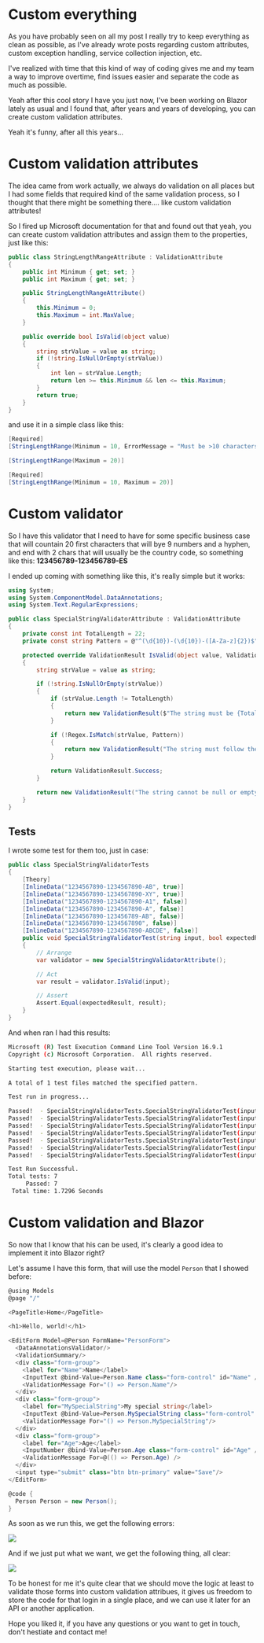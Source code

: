 ﻿# Custom everything

As you have probably seen on all my post I really try to keep everything as clean as possible, as I've already wrote posts regarding custom attributes, custom exception handling, service collection injection, etc. 

I've realized with time that this kind of way of coding gives me and my team a way to improve overtime, find issues easier and separate the code as much as possible.

Yeah after this cool story I have you just now, I've been working on Blazor lately as usual and I found that, after years and years of developing, you can create custom validation attributes.

Yeah it's funny, after all this years...

# Custom validation attributes

The idea came from work actually, we always do validation on all places but I had some fields that required kind of the same validation process, so I thought that there might be something there.... like custom validation attributes!

So I fired up Microsoft documentation for that and found out that yeah, you can create custom validation attributes and assign them to the properties, just like this:

```csharp
public class StringLengthRangeAttribute : ValidationAttribute
{
    public int Minimum { get; set; }
    public int Maximum { get; set; }

    public StringLengthRangeAttribute()
    {
        this.Minimum = 0;
        this.Maximum = int.MaxValue;
    }

    public override bool IsValid(object value)
    {
        string strValue = value as string;
        if (!string.IsNullOrEmpty(strValue))
        {
            int len = strValue.Length;
            return len >= this.Minimum && len <= this.Maximum;
        }
        return true;
    }
}
```

and use it in a simple class like this:

```csharp
[Required]
[StringLengthRange(Minimum = 10, ErrorMessage = "Must be >10 characters.")]

[StringLengthRange(Maximum = 20)]

[Required]
[StringLengthRange(Minimum = 10, Maximum = 20)]
```

# Custom validator

So I have this validator that I need to have for some specific business case that will countain 20 first characters that will bye 9 numbers and a hyphen, and end with 2 chars that will usually be the country code, so something like this: **123456789-123456789-ES**

I ended up coming with something like this, it's really simple but it works:

```csharp
using System;
using System.ComponentModel.DataAnnotations;
using System.Text.RegularExpressions;

public class SpecialStringValidatorAttribute : ValidationAttribute
{
    private const int TotalLength = 22;
    private const string Pattern = @"^(\d{10})-(\d{10})-([A-Za-z]{2})$";

    protected override ValidationResult IsValid(object value, ValidationContext validationContext)
    {
        string strValue = value as string;

        if (!string.IsNullOrEmpty(strValue))
        {
            if (strValue.Length != TotalLength)
            {
                return new ValidationResult($"The string must be {TotalLength} characters long.");
            }

            if (!Regex.IsMatch(strValue, Pattern))
            {
                return new ValidationResult("The string must follow the pattern: 1234567890-1234567890-AB");
            }

            return ValidationResult.Success;
        }

        return new ValidationResult("The string cannot be null or empty.");
    }
}
```

## Tests

I wrote some test for them too, just in case:

```csharp
public class SpecialStringValidatorTests
{
    [Theory]
    [InlineData("1234567890-1234567890-AB", true)]
    [InlineData("1234567890-1234567890-XY", true)]
    [InlineData("1234567890-1234567890-A1", false)]
    [InlineData("1234567890-1234567890-A", false)]
    [InlineData("1234567890-123456789-AB", false)]
    [InlineData("1234567890-1234567890", false)]
    [InlineData("1234567890-1234567890-ABCDE", false)]
    public void SpecialStringValidatorTest(string input, bool expectedResult)
    {
        // Arrange
        var validator = new SpecialStringValidatorAttribute();

        // Act
        var result = validator.IsValid(input);

        // Assert
        Assert.Equal(expectedResult, result);
    }
}
```

And when ran I had this results:

```bash
Microsoft (R) Test Execution Command Line Tool Version 16.9.1
Copyright (c) Microsoft Corporation.  All rights reserved.

Starting test execution, please wait...

A total of 1 test files matched the specified pattern.

Test run in progress...

Passed!  - SpecialStringValidatorTests.SpecialStringValidatorTest(input: "1234567890-1234567890-AB", expectedResult: True)
Passed!  - SpecialStringValidatorTests.SpecialStringValidatorTest(input: "1234567890-1234567890-XY", expectedResult: True)
Passed!  - SpecialStringValidatorTests.SpecialStringValidatorTest(input: "1234567890-1234567890-A1", expectedResult: False)
Passed!  - SpecialStringValidatorTests.SpecialStringValidatorTest(input: "1234567890-1234567890-A", expectedResult: False)
Passed!  - SpecialStringValidatorTests.SpecialStringValidatorTest(input: "1234567890-123456789-AB", expectedResult: False)
Passed!  - SpecialStringValidatorTests.SpecialStringValidatorTest(input: "1234567890-1234567890", expectedResult: False)
Passed!  - SpecialStringValidatorTests.SpecialStringValidatorTest(input: "1234567890-1234567890-ABCDE", expectedResult: False)

Test Run Successful.
Total tests: 7
     Passed: 7
 Total time: 1.7296 Seconds
```

# Custom validation and Blazor

So now that I know that his can be used, it's clearly a good idea to implement it into Blazor right?

Let's assume I have this form, that will use the model `Person` that I showed before:

```csharp
@using Models
@page "/"

<PageTitle>Home</PageTitle>

<h1>Hello, world!</h1>

<EditForm Model=@Person FormName="PersonForm">
  <DataAnnotationsValidator/>
  <ValidationSummary/>
  <div class="form-group">
    <label for="Name">Name</label>
    <InputText @bind-Value=Person.Name class="form-control" id="Name" />
    <ValidationMessage For="() => Person.Name"/>
  </div>
  <div class="form-group">
    <label for="MySpecialString">My special string</label>
    <InputText @bind-Value=Person.MySpecialString class="form-control" id="Name" />
    <ValidationMessage For="() => Person.MySpecialString"/>
  </div>
  <div class="form-group">
    <label for="Age">Age</label>
    <InputNumber @bind-Value=Person.Age class="form-control" id="Age" />
    <ValidationMessage For=@(() => Person.Age) />
  </div>
  <input type="submit" class="btn btn-primary" value="Save"/>
</EditForm>

@code {
  Person Person = new Person();
}
```

As soon as we run this, we get the following errors:

<img src="https://i.imgur.com/psfpzdr.png">


And if we just put what we want, we get the following thing, all clear:

<img src="https://i.imgur.com/RPoUq02.png">

To be honest for me it's quite clear that we should move the logic at least to validate those forms into custom validation attribues, it gives us freedom to store the code for that login in a single place, and we can use it later for an API or another application.

Hope you liked it, if you have any questions or you want to get in touch, don't hestiate and contact me!